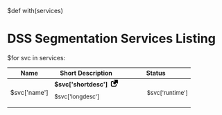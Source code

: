 $def with(services)

DSS Segmentation Services Listing
=====

<style>
.dot {
    height: 14px;
    width: 14px;
    border-radius: 50%;
    display: inline-block;
}
</style>

<table class="pure-table pure-table-bordered">
    <thead>
        <tr>
            <th>Name</th>
            <th>Short Description</th>
            <th>Status</th>
        </tr>
    </thead>
    <tbody>
$for svc in services:
      <tr>
           <td><span style="white-space: nowrap">$svc['name']</span></td>
           <td>
               <b>$svc['shortdesc']</b>&nbsp
               <a href="$svc['url']"><img src="/static/img/icons8-external_link.png" width="16" height="16" title="External link"></a>
               <p style="font-size:small; line-height: 120%;">$svc['longdesc']</p>
           </td>
           <td style="white-space: nowrap">
               <span data-balloon="Last contacted $svc['alive_min'] min ago" data-balloon-pos="up">
                 <span class="dot" style="background-color:$svc['alive_btn']"></span>
               </span>
               <span data-balloon="$svc['srate_tooltip']" data-balloon-pos="up">
                 <span class="dot" style="background-color:$svc['srate_btn']"></span>
               </span>
               <span data-balloon="Queue length: $svc['queuelen']" data-balloon-pos="up">
                 <span class="dot" style="background-color:$svc['queuelen_btn']"></span>
               </span>
               <span style="font-size:small">$svc['runtime']</span>
           </td>
      </tr>

  </tbody>
</table>
